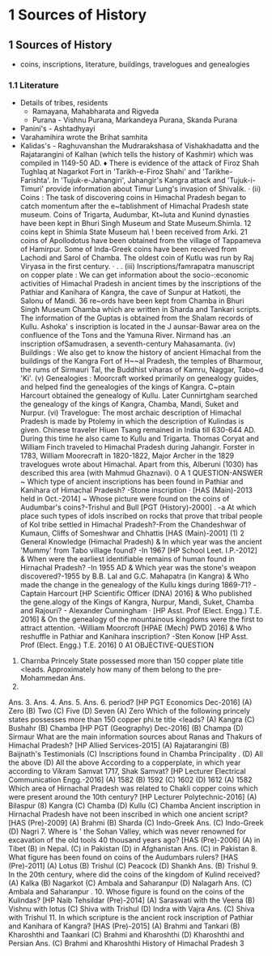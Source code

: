 # 1 Sources of History
## 1 Sources of History
* coins, inscriptions, literature, buildings, travelogues and genealogies
### 1.1 Literature
* Details of tribes, residents
	* Ramayana, Mahabharata and Rigveda
	* Purana - Vishnu Purana, Markandeya Purana, Skanda Purana
* Panini's - Ashtadhyayi
* Varahamihira wrote the Brihat samhita
* Kalidas's - Raghuvanshan the Mudrarakshasa of Vishakhadatta and the Rajatarangini of Kalhan (which tells the
history of Kashmir) which was compiled in 1149-50 AD.
♦ There is evidence of the attack of Firoz Shah Tughlaq at Nagarkot Fort in 'Tarikh-e-Firoz Shahi' and 'Tarikhe-
Farishta'. In 'Tujuk-e-Jahangiri', Jahangir's Kangra attack and 'Tujuk-i-Timuri' provide information about
Timur Lung's invasion of Shivalik. ·
(ii) Coins : The task of discovering coins in Himachal Pradesh began to catch momentum after the e~tablishment of
Himachal Pradesh state museum. Coins of Trigarta, Audumbar, Kt~luta and Kunind dynasties have been kept
in Bhuri Singh Museum and State Museum.Shimla. 12 coins kept in Shimla State Museum ha\ ! been received
from Arki. 21 coins of Apollodotus have been obtained from the village of Tappameva of Hamirpur. Some of
Inda-Greek coins have been received from Lachodi and Sarol of Chamba. The oldest coin of Kutlu was run by
Raj Viryasa in the first century. · . .
(iii) Inscriptions/famrapatra manuscript on copper plate : We can get information about the socio-:economic
activities of Himachal Pradesh in ancient times by the inscriptions of the Pathiar and Kanihara of Kangra,
the cave of Sunpur at Hatkoti, the Salonu of Mandi. 36 re~ords have been kept from Chamba in Bhuri Singh
Museum Chamba which are written in Sharda and Tankari scripts. The information of the Guptas is obtained
from the Shalam records of Kullu. Ashoka' s inscription is located in the J aunsar-Bawar area on the confluence of
the Tons and the Yamuna River. Nirmand has .an inscription ofSamudrasen, a seventh-century Mahasamanta.
(iv) Buildings : We also get to know the history of ancient Himachal from the buildings of the Kangra Fort of
H~~al Pradesh, the temples of Bharmour, the rums of Sirmauri Tal, the Buddhist viharas of Kamru, Naggar,
Tabo~d 'Ki'.
(v) Genealogies : Moorcraft worked primarily on genealogy guides, and helped find the genealogies of the kings
of Kangra. C~ptain Harcourt obtained the genealogy of Kullu. Later Cunnirtgham searched the genealogy of
the kings of Kangra, Chamba, Mandi, Suket and Nurpur.
(vi) Travelogue: The most archaic description of Himachal Pradesh is made by Ptolemy in which the description
of Kulindas is given. Chinese traveler Hiuen Tsang remained in India till 630-644 AD. During this time he also
came to Kullu and Trigarta. Thomas Coryat and William Finch traveled to Himachal Pradesh during Jahangir.
Forster in 1783, William Moorecraft in 1820-1822, Major Archer in the 1829 travelogues wrote about Himachal.
Apart from this, Alberuni (1030) has described this area (with Mahmud Ghaznavi).
0 A 1 QUESTION-ANSWER
~ Which type of ancient inscriptions has been found in Pathiar and Kanihara of Himachal Pradesh? -Stone
inscription · [HAS (Main)-2013 held in Oct.-2014]
~ Whose picture were found on the coins of Audumbar's coins?-Trishul and Bull [PGT (History)-2000]
. -a At which place such types of idols inscribed on rocks that prove that tribal people of Kol tribe settled in
Himachal Pradesh?-From the Chandeshwar of Kumaun, Cliffs of Someshwar and Chhattis
[HAS (Main)-2001]
(1)
2 General Knowledge (Himachal Pradesh)
& In which year was the ancient 'Mummy' from Tabo village found? -In 1967 [HP School Leet. I.P.-2012]
& When were the earliest identifiable remains of human found in Hirnachal Pradesh? -In 1955 AD
& Which year was the stone's weapon discovered?-1955 by B.B. Lal and G.C. Mahapatra (in Kangra)
& Who made the change in the genealogy of the Kullu kings during 1869-71? -Captain Harcourt
[HP Scientific Officer (DNA) 2016]
& Who published the gene.alogy of the Kings of Kangra, Nurpur, Mandi, Suket, Chamba and Rajouri? -
Alexander Cunningham · [HP Asst. Prof (Elect. Engg.) T.E. 2016]
& On the genealogy of the mountainous kingdoms were the first to attract attention. -William Moorcroft
[HPAE (Mech) PWD 2016]
& Who reshuffle in Pathiar and Kanihara inscription? -Sten Konow [HP Asst. Prof (Elect. Engg.) T.E. 2016]
0 A1 OBJECTIVE-QUESTION
1. Charnba Princely State possessed more than 150
copper plate title <leads. Approximately how
many of them belong to the pre-Mohammedan
Ans.
2.
Ans.
3.
Ans.
4.
Ans.
5.
Ans.
6.
period? [HP PGT Economics Dec-2016]
(A) Zero (B) Two
(C) Five (D) Seven
(A) Zero
Which of the following princely states possesses
more than 150 copper phi.te title <leads?
(A) Kangra
(C) Bushahr
(B) Chamba
[HP PGT (Geography) Dec-2016]
(B) Champa
(D) Sirmaur
What are the main information sources about
Ranas and Thakurs of Himachal Pradesh?
[HP Allied Services-2015]
(A) Rajatarangini
(B) Baijnath's Testimonials
(C) Inscriptions found in Chamba Principality .
(D) All the above
(D) All the above
According to a copperplate, in which year
according to Vikram Samvat 1717, Shak Samvat?
[HP Lecturer Electrical Communication Engg.-2016]
(A) 1582 (B) 1592
(C) 1602 (D) 1612
(A) 1582
Which area of Hirnachal Pradesh was related to
Chakli copper coins which were present around
the 10th century? [HP Lecturer Polytechnic-2016]
(A) Bilaspur (8) Kangra
(C) Chamba (D) Kullu
(C) Chamba
Ancient inscription in Hirnachal Pradesh have
not been inscribed in which one ancient script?
[HAS (Pre)-2009]
(A) Brahmi (B) Sharda
(C) Indo-Greek
Ans. (C) Indo-Greek
(D) Nagri
7. Where is ' the Sohan Valley, which was never
renowned for excavation of the old tools 40
thousand years ago? [HAS (Pre)-2006]
(A) in Tibet
(B) in Nepal.
(C) in Pakistan
(D) in Afghanistan
Ans. (C) in Pakistan
8. What figure has been found on coins of the
Audumbars rulers? [HAS (Pre)-2011]
(A) Lotus
(B) Trishul
(C) Peacock
(D) Shankh
Ans. (B) Trishul
9. In the 20th century, where did the coins of the
kingdom of Kulind received?
(A) Kalka
(B) Nagarkot
(C) Ambala and Saharanpur
(D) Nalagarh
Ans. (C) Ambala and Saharanpur .
10. Whose figure is found on the coins of the
Kulindas? [HP Naib Tehsildar (Pre)-2014]
(A) Saraswati with the Veena
(B) Vishnu with lotus
(C) Shiva with Trishul
(D) Indra with Vajra
Ans. (C) Shiva with Trishul
11. In which scripture is the ancient rock inscription
of Pathiar and Kanihara of Kangra?
[HAS (Pre)-2015]
(A) Brahmi and Tankari
(B) Kharoshthi and Taankari
(C) Brahmi and Kharoshthi
(D) Kharoshthi and Persian
Ans. (C) Brahmi and Kharoshthi
History of Himachal Pradesh 3